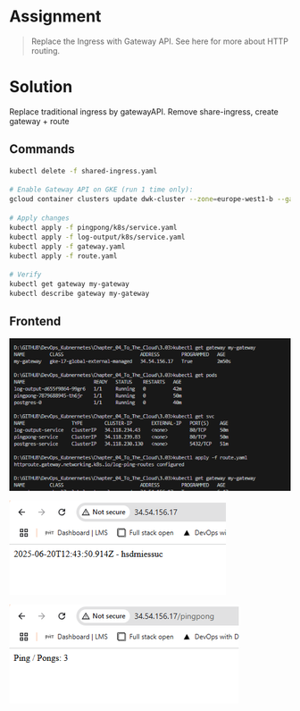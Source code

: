 # Assignment

> Replace the Ingress with Gateway API. See here for more about HTTP routing.

# Solution

Replace traditional ingress by gatewayAPI. Remove share-ingress, create gateway + route

## Commands

```bash
kubectl delete -f shared-ingress.yaml

# Enable Gateway API on GKE (run 1 time only):
gcloud container clusters update dwk-cluster --zone=europe-west1-b --gateway-api=standard

# Apply changes
kubectl apply -f pingpong/k8s/service.yaml
kubectl apply -f log-output/k8s/service.yaml
kubectl apply -f gateway.yaml
kubectl apply -f route.yaml

# Verify
kubectl get gateway my-gateway
kubectl describe gateway my-gateway
```

## Frontend

![alt text](image-2.png)

![alt text](image.png)

![alt text](image-1.png)